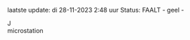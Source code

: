 laatste update: 
di 28-11-2023  2:48   uur 
Status: FAALT - geel - 
<div class="service R">J</div><div class="service Y">microstation</div>